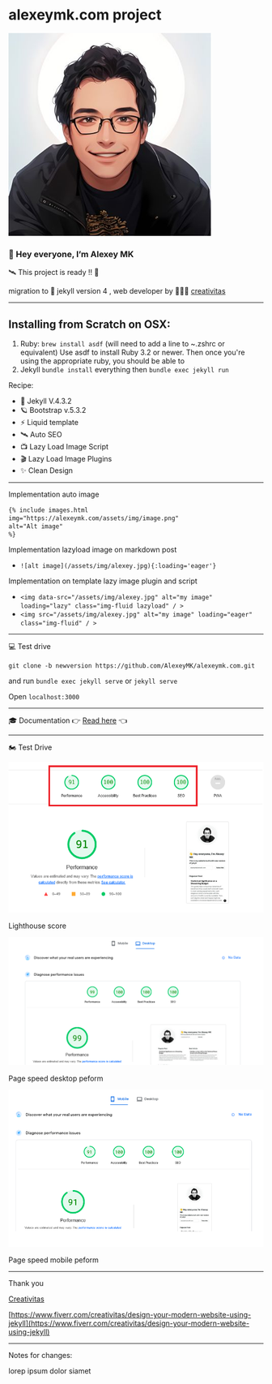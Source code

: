 # alexeymk.com project

![alexey MK](assets/img/carton.jpg)

### 👋 Hey everyone, I’m Alexey MK

🛰️ This project is ready !! 🥳

migration to 🚀  jekyll version 4 , web developer by 👩🏻‍🚀 [creativitas](https://www.fiverr.com/creativitas/design-your-modern-website-using-jekyll)

-----
## Installing from Scratch on OSX:
1. Ruby:
`brew install asdf` (will need to add a line to ~.zshrc or equivalent)
Use asdf to install Ruby 3.2 or newer.
Then once you're using the appropriate ruby, you should be able to
2. Jekyll
`bundle install` everything
then `bundle exec jekyll run`

Recipe:
 - 💎 Jekyll V.4.3.2
 - 🪐 Bootstrap v.5.3.2
 - ⚡️ Liquid template
 - 🛰️ Auto SEO
 - 📺 Lazy Load Image Script
 - 🎬 Lazy Load Image Plugins
 - ✨ Clean Design


-----
Implementation auto image
```
{% include images.html
img="https://alexeymk.com/assets/img/image.png"
alt="Alt image"
%}
```

Implementation lazyload image on markdown post
- `![alt image](/assets/img/alexey.jpg){:loading='eager'}`

Implementation on template lazy image plugin and script
- `<img data-src="/assets/img/alexey.jpg" alt="my image" loading="lazy" class="img-fluid lazyload" / >`
- `<img src="/assets/img/alexey.jpg" alt="my image" loading="eager" class="img-fluid" / >`
-----
💻 Test drive

`git clone -b newversion https://github.com/AlexeyMK/alexeymk.com.git`

and run `bundle exec jekyll serve` or `jekyll serve`

Open `localhost:3000`

-----

🎓 Documentation 👉  [Read here](/assets/doc/alexeymk.com.pdf) 👈


-----

🏍️ Test Drive

![alexey MK](assets/img/test/lighthouse.png)

Lighthouse score


![alexey MK](assets/img/test/desktop.png)

Page speed desktop peform


![alexey MK](assets/img/test/mobile.png)

Page speed mobile peform

-----

Thank you


[Creativitas](https://www.fiverr.com/creativitas/design-your-modern-website-using-jekyll)

[https://www.fiverr.com/creativitas/design-your-modern-website-using-jekyll](https://www.fiverr.com/creativitas/design-your-modern-website-using-jekyll)

-----

Notes for changes:

lorep ipsum dolor siamet


